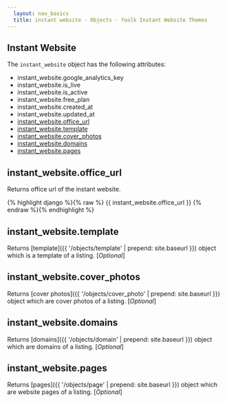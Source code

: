 ```yaml
---
  layout: nav_basics
  title: instant website - Objects - Yoolk Instant Website Themes
---
```


<h2 class="section-title">Instant Website</h2>

The <code>instant_website</code> object has the following attributes:

<div class="panel">
  <div class="panel-body">
    <ul>
      <li>
        instant_website.google_analytics_key
      </li>
      <li>
        instant_website.is_live
      </li>
      <li>
        instant_website.is_active
      </li>
      <li>
        instant_website.free_plan
      </li>
      <li>
        instant_website.created_at
      </li>
      <li>
        instant_website.updated_at
      </li>
      <li>
        <a href="#office_url">instant_website.office_url</a>
      </li>
      <li>
        <a href="#template">instant_website.template</a>
      </li>
      <li>
        <a href="#cover_photos">instant_website.cover_photos</a>
      </li>
      <li>
        <a href="#domains">instant_website.domains</a>
      </li>
      <li>
        <a href="#pages">instant_website.pages</a>
      </li>
    </ul>
  </div>
</div>

<h2 class="tags" id="office_url">instant_website.office_url</h2>

Returns office url of the instant website.

<div class="panel">
  <div class="panel-body">
{% highlight django %}{% raw %}
{{ instant_website.office_url }}
{% endraw %}{% endhighlight %}
  </div>
</div>

<h2 class="tags" id="template">instant_website.template</h2>

Returns [template]({{ '/objects/template' | prepend: site.baseurl }}) object which is a template of a listing. [*Optional*]

<h2 class="tags" id="cover_photos">instant_website.cover_photos</h2>

Returns [cover photos]({{ '/objects/cover_photo' | prepend: site.baseurl }}) object which are cover photos of a listing. [*Optional*]

<h2 class="tags" id="domains">instant_website.domains</h2>

Returns [domains]({{ '/objects/domain' | prepend: site.baseurl }}) object which are domains of a listing. [*Optional*]

<h2 class="tags" id="pages">instant_website.pages</h2>

Returns [pages]({{ '/objects/page' | prepend: site.baseurl }}) object which are website pages of a listing. [*Optional*]